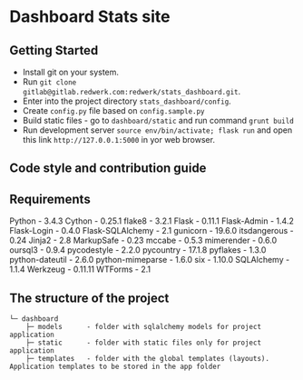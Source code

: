 # Dashboard Stats site


## Getting Started

- Install git on your system.
- Run `git clone gitlab@gitlab.redwerk.com:redwerk/stats_dashboard.git`.
- Enter into the project directory `stats_dashboard/config`.
- Create `config.py` file based on `config.sample.py`
- Build static files - go to `dashboard/static` and run command `grunt build`
- Run development server `source env/bin/activate; flask run`
  and open this link `http://127.0.0.1:5000` in yor web browser.


## Code style and contribution guide


## Requirements
Python - 3.4.3
Cython - 0.25.1
flake8 - 3.2.1
Flask - 0.11.1
Flask-Admin - 1.4.2
Flask-Login - 0.4.0
Flask-SQLAlchemy - 2.1
gunicorn - 19.6.0
itsdangerous - 0.24
Jinja2 - 2.8
MarkupSafe - 0.23
mccabe - 0.5.3
mimerender - 0.6.0
oursql3 - 0.9.4
pycodestyle - 2.2.0
pycountry - 17.1.8
pyflakes - 1.3.0
python-dateutil - 2.6.0
python-mimeparse - 1.6.0
six - 1.10.0
SQLAlchemy - 1.1.4
Werkzeug - 0.11.11
WTForms - 2.1

## The structure of the project
    └─ dashboard
        ├─ models      - folder with sqlalchemy models for project application
        ├─ static      - folder with static files only for project application        
        ├─ templates   - folder with the global templates (layouts). Application templates to be stored in the app folder